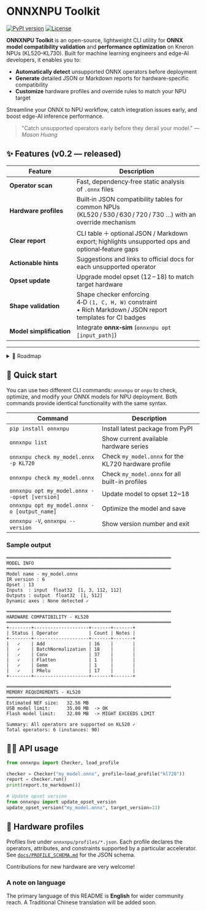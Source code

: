# ONNXNPU Toolkit

[![PyPI version]][pypi-url] [![License]][license-url]

**ONNXNPU Toolkit** is an open-source, lightweight CLI utility for **ONNX model compatibility validation** and **performance optimization** on Kneron NPUs (KL520–KL730). Built for machine learning engineers and edge-AI developers, it enables you to:

- **Automatically detect** unsupported ONNX operators before deployment  
- **Generate** detailed JSON or Markdown reports for hardware-specific compatibility  
- **Customize** hardware profiles and override rules to match your NPU target  
<!-- - **Fuse** common layers (BN→Conv, Gemm sequences, Reshape optimizations) for faster inference   -->

Streamline your ONNX to NPU workflow, catch integration issues early, and boost edge-AI inference performance.

> "Catch unsupported operators early before they derail your model."
> — *Mason Huang*

## ✨ Features (v0.2 — released)

| Feature               | Description                                                                                                           |
| --------------------- | --------------------------------------------------------------------------------------------------------------------- |
| **Operator scan**     | Fast, dependency‑free static analysis of `.onnx` files                                                                 |
| **Hardware profiles** | Built‑in JSON compatibility tables for common NPUs (KL520 / 530 / 630 / 720 / 730 …) with an override mechanism        |
| **Clear report**      | CLI table ＋ optional JSON / Markdown export; highlights unsupported ops and optional‑feature gaps                      |
| **Actionable hints**  | Suggestions and links to official docs for each unsupported operator                                                  |
| **Opset update**      | Upgrade model opset (12 – 18) to match target hardware                                                                |
| **Shape validation** | Shape checker enforcing 4‑D `(1, C, H, W)` constraint<br>• Rich Markdown / JSON report templates for CI badges | Uses ONNX shape‑inference to avoid manual parsing                       |
| **Model simplification** | Integrate **onnx‑sim** (`onnxnpu opt [input_path]`)|
---

<details>
<summary>🧭 Roadmap</summary>

| Version | Target Date* | Major Items                                                                                           | Notes / Dependencies                                                    |
| ------- | ------------ | ------------------------------------------------------------------------------------------------------ | ----------------------------------------------------------------------- |
| **0.3 – Automatic Op Replacement & Slimming** | Jul 2025 | • `--replace` mapping table (e.g., `Reshape → Flatten`)<br>• Fallback to custom kernels / plugin stubs<br>• Bundle Kneron **optimizer_scripts** (BN‑Conv fuse, Dropout removal …)            | Needs rule set ＋ regression tests                                       |
| **0.4 – Interactive Viewer**      | Aug 2025 | • `onnxnpu view` drag‑and‑drop web UI<br>• Highlight unsupported nodes directly on the graph<br>• Downloadable HTML report | Likely React + ONNX‑JS; demo hosted on GitHub Pages                     |
| **0.5 – Extensibility & Ecosystem** | Sep 2025 | • Plugin system via Python entry‑points<br>• Community hardware‑profile submission flow<br>• Freeze stable API v1.0 | Plan to publish on conda‑forge after API stabilisation                  |

\* Dates are tentative and may shift based on resources.
</details>

## 🚀 Quick start

You can use two different CLI commands: `onnxnpu` or `onpu` to check, optimize, and modify your ONNX models for NPU deployment. Both commands provide identical functionality with the same syntax.

| Command                                       | Description                                           |
|-----------------------------------------------|-------------------------------------------------------|
| `pip install onnxnpu`                         | Install latest package from PyPI                      |
| `onnxnpu list`                   | Show current available hardware series                         |
| `onnxnpu check my_model.onnx -p KL720`           | Check `my_model.onnx` for the KL720 hardware profile  |
| `onnxnpu check my_model.onnx`                    | Check `my_model.onnx` for all built-in profiles       |
| `onnxnpu opt my_model.onnx --opset [version]`           | Update model to opset 12~18                              |
| `onnxnpu opt my_model.onnx -o [output_name]`           | Optimize the model and save                              |
| `onnxnpu -V`, `onnxnpu --version`                   | Show version number and exit                          |

### Sample output

```
════════════════════════════════════════════════════════════
MODEL INFO
════════════════════════════════════════════════════════════
Model name - my_model.onnx
IR version : 6
Opset : 13
Inputs  : input  float32  [1, 3, 112, 112]
Outputs : output  float32  [1, 512]
Dynamic axes : None detected ✓

════════════════════════════════════════════════════════════
HARDWARE COMPATIBILITY - KL520
════════════════════════════════════════════════════════════
+--------+--------------------+-------+-------+
| Status | Operator           | Count | Notes |
+--------+--------------------+-------+-------+
|   ✓    | Add                | 16    |       |
|   ✓    | BatchNormalization | 18    |       |
|   ✓    | Conv               | 37    |       |
|   ✓    | Flatten            | 1     |       |
|   ✓    | Gemm               | 1     |       |
|   ✓    | PRelu              | 17    |       |
+--------+--------------------+-------+-------+

════════════════════════════════════════════════════════════
MEMORY REQUIREMENTS - KL520
════════════════════════════════════════════════════════════
Estimated NEF size:   32.56 MB
USB model limit:      35.00 MB  -> OK
Flash model limit:    32.00 MB  -> MIGHT EXCEEDS LIMIT

Summary: All operators are supported on KL520 ✓
Total operators: 6 (instances: 90)
```

## 🧑‍💻 API usage

```python
from onnxnpu import Checker, load_profile

checker = Checker("my_model.onnx", profile=load_profile("kl720"))
report = checker.run()
print(report.to_markdown())

# Update opset version
from onnxnpu import update_opset_version
update_opset_version("my_model.onnx", target_version=13)
```

## 📖 Hardware profiles

Profiles live under `onnxnpu/profiles/*.json`.
Each profile declares the operators, attributes, and constraints supported by a particular accelerator.
See [`docs/PROFILE_SCHEMA.md`](docs/PROFILE_SCHEMA.md) for the JSON schema.

Contributions for new hardware are very welcome!

<!-- ## 🤝 Contributing

We love pull requests! Please read `CONTRIBUTING.md` and open an issue before you start a large refactor so we can align on design.

Coding conventions follow **PEP 8** with the Black formatter. -->

### A note on language

The primary language of this README is **English** for wider community reach.  A Traditional Chinese translation will be added soon.


[PyPI version]: https://img.shields.io/pypi/v/onnxnpu
[pypi-url]: https://pypi.org/project/onnxnpu
[Build status]: https://img.shields.io/github/actions/workflow/status/HuangMason320/onnx-checker/ci.yml?branch=main
[ci-url]: https://github.com/HuangMason320/onnxnpu-toolkit/actions
[License]: https://img.shields.io/github/license/HuangMason320/onnxnpu-toolkit
[license-url]: https://pypi.org/project/onnxnpu-toolkit/
